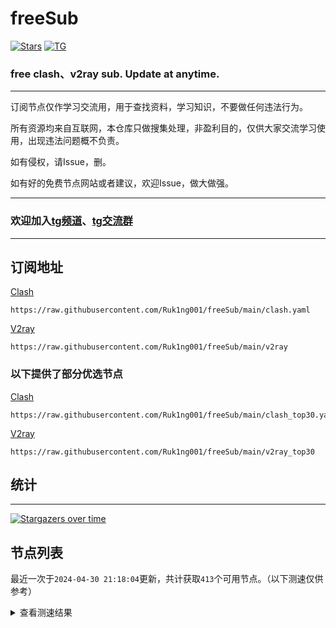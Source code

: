 # freeSub
[![Stars](https://img.shields.io/github/stars/Ruk1ng001/freeSub)](https://github.com/Ruk1ng001/freeSub/stargazers)
[![TG](https://img.shields.io/badge/Telegram-gray?logo=Telegram)](https://t.me/Ruk1ng001)
### free clash、v2ray sub. Update at anytime.

---

订阅节点仅作学习交流用，用于查找资料，学习知识，不要做任何违法行为。

所有资源均来自互联网，本仓库只做搜集处理，非盈利目的，仅供大家交流学习使用，出现违法问题概不负责。

如有侵权，请Issue，删。

如有好的免费节点网站或者建议，欢迎Issue，做大做强。

---

### 欢迎加入[tg频道](https://t.me/Ruk1ng001)、[tg交流群](https://t.me/+-e-b04EE5Cw2NmU1)

---

## 订阅地址
[Clash](https://raw.githubusercontent.com/Ruk1ng001/freeSub/main/clash.yaml)
```
https://raw.githubusercontent.com/Ruk1ng001/freeSub/main/clash.yaml
```
[V2ray](https://raw.githubusercontent.com/Ruk1ng001/freeSub/main/v2ray)
```
https://raw.githubusercontent.com/Ruk1ng001/freeSub/main/v2ray
```
### 以下提供了部分优选节点

[Clash](https://raw.githubusercontent.com/Ruk1ng001/freeSub/main/clash_top30.yaml)
```
https://raw.githubusercontent.com/Ruk1ng001/freeSub/main/clash_top30.yaml
```
[V2ray](https://raw.githubusercontent.com/Ruk1ng001/freeSub/main/v2ray_top30)
```
https://raw.githubusercontent.com/Ruk1ng001/freeSub/main/v2ray_top30
```

## 统计

---

[![Stargazers over time](https://starchart.cc/Ruk1ng001/freeSub.svg)](https://starchart.cc/Ruk1ng001/freeSub)

## 节点列表

最近一次于`2024-04-30 21:18:04`更新，共计获取`413`个可用节点。（以下测速仅供参考）

<details> <summary>查看测速结果</summary>

| 序号 | 节点 | 带宽 | 延迟 |
|:--:|:--:|:--:|:--:|
 | 1 | github.com/Ruk1ng001_24109246 | 1.72MB/s | 426.00ms |
 | 2 | github.com/Ruk1ng001_1327252134 | 1.52MB/s | 474.00ms |
 | 3 | github.com/Ruk1ng001_2125836042 | 1.50MB/s | 496.00ms |
 | 4 | github.com/Ruk1ng001_-703129457 | 1.47MB/s | 495.00ms |
 | 5 | github.com/Ruk1ng001_-2084451967 | 1.46MB/s | 509.00ms |
 | 6 | github.com/Ruk1ng001_341903148 | 1.45MB/s | 520.00ms |
 | 7 | github.com/Ruk1ng001_-1873811878 | 1.39MB/s | 525.00ms |
 | 8 | github.com/Ruk1ng001_-998442850 | 1.37MB/s | 536.00ms |
 | 9 | github.com/Ruk1ng001_-2108125779 | 1.36MB/s | 525.00ms |
 | 10 | github.com/Ruk1ng001_856261957 | 1.34MB/s | 561.00ms |
 | 11 | github.com/Ruk1ng001_812899496 | 1.34MB/s | 580.00ms |
 | 12 | github.com/Ruk1ng001_-1216960561 | 1.33MB/s | 528.00ms |
 | 13 | github.com/Ruk1ng001_626559234 | 1.33MB/s | 542.00ms |
 | 14 | github.com/Ruk1ng001_-1136375366 | 1.33MB/s | 560.00ms |
 | 15 | github.com/Ruk1ng001_-1415195618 | 1.31MB/s | 594.00ms |
 | 16 | github.com/Ruk1ng001_-954555404 | 1.30MB/s | 594.00ms |
 | 17 | github.com/Ruk1ng001_-862492042 | 1.29MB/s | 605.00ms |
 | 18 | github.com/Ruk1ng001_1410094828 | 1.29MB/s | 566.00ms |
 | 19 | github.com/Ruk1ng001_-1832242244 | 1.28MB/s | 585.00ms |
 | 20 | github.com/Ruk1ng001_-318675314 | 1.28MB/s | 602.00ms |
 | 21 | github.com/Ruk1ng001_-72686330 | 1.28MB/s | 543.00ms |
 | 22 | github.com/Ruk1ng001_-1292845614 | 1.26MB/s | 596.00ms |
 | 23 | github.com/Ruk1ng001_1119602192 | 1.26MB/s | 597.00ms |
 | 24 | github.com/Ruk1ng001_-1281754856 | 1.26MB/s | 626.00ms |
 | 25 | github.com/Ruk1ng001_1178116026 | 1.25MB/s | 630.00ms |
 | 26 | github.com/Ruk1ng001_369635224 | 1.25MB/s | 613.00ms |
 | 27 | github.com/Ruk1ng001_-1162869368 | 1.24MB/s | 599.00ms |
 | 28 | github.com/Ruk1ng001_-42671774 | 1.24MB/s | 623.00ms |
 | 29 | github.com/Ruk1ng001_628477826 | 1.23MB/s | 632.00ms |
 | 30 | github.com/Ruk1ng001_1106085003 | 1.23MB/s | 507.00ms |
 | 31 | github.com/Ruk1ng001_260636008 | 1.23MB/s | 594.00ms |
 | 32 | github.com/Ruk1ng001_932951852 | 1.22MB/s | 583.00ms |
 | 33 | github.com/Ruk1ng001_1397248615 | 1.22MB/s | 572.00ms |
 | 34 | github.com/Ruk1ng001_1108135474 | 1.21MB/s | 621.00ms |
 | 35 | github.com/Ruk1ng001_-1309194857 | 1.20MB/s | 551.00ms |
 | 36 | github.com/Ruk1ng001_1046395865 | 1.20MB/s | 627.00ms |
 | 37 | github.com/Ruk1ng001_-128805538 | 1.19MB/s | 608.00ms |
 | 38 | github.com/Ruk1ng001_924727498 | 1.17MB/s | 667.00ms |
 | 39 | github.com/Ruk1ng001_-2116803801 | 1.14MB/s | 622.00ms |
 | 40 | github.com/Ruk1ng001_275396915 | 1.13MB/s | 573.00ms |
 | 41 | github.com/Ruk1ng001_-755456810 | 1.11MB/s | 651.00ms |
 | 42 | github.com/Ruk1ng001_1821805418 | 1.10MB/s | 651.00ms |
 | 43 | github.com/Ruk1ng001_-137273088 | 1.09MB/s | 730.00ms |
 | 44 | github.com/Ruk1ng001_1047516500 | 1.09MB/s | 688.00ms |
 | 45 | github.com/Ruk1ng001_-1966908762 | 1.07MB/s | 689.00ms |
 | 46 | github.com/Ruk1ng001_1473183310 | 1.05MB/s | 626.00ms |
 | 47 | github.com/Ruk1ng001_107634401 | 1.05MB/s | 747.00ms |
 | 48 | github.com/Ruk1ng001_1048613264 | 1.04MB/s | 794.00ms |
 | 49 | github.com/Ruk1ng001_-917367126 | 1.04MB/s | 716.00ms |
 | 50 | github.com/Ruk1ng001_-452107186 | 1.02MB/s | 738.00ms |
 | 51 | github.com/Ruk1ng001_-944008454 | 1.01MB/s | 715.00ms |
 | 52 | github.com/Ruk1ng001_1633485633 | 1017.63KB/s | 761.00ms |
 | 53 | github.com/Ruk1ng001_1182001113 | 1013.39KB/s | 759.00ms |
 | 54 | github.com/Ruk1ng001_-613298081 | 1003.79KB/s | 529.00ms |
 | 55 | github.com/Ruk1ng001_-2066355545 | 1000.01KB/s | 684.00ms |
 | 56 | github.com/Ruk1ng001_-1709929798 | 998.40KB/s | 753.00ms |
 | 57 | github.com/Ruk1ng001_1381088289 | 997.05KB/s | 663.00ms |
 | 58 | github.com/Ruk1ng001_-194427570 | 993.97KB/s | 699.00ms |
 | 59 | github.com/Ruk1ng001_1065130515 | 987.61KB/s | 584.00ms |
 | 60 | github.com/Ruk1ng001_1072752017 | 978.95KB/s | 833.00ms |
 | 61 | github.com/Ruk1ng001_-1947699096 | 974.30KB/s | 855.00ms |
 | 62 | github.com/Ruk1ng001_735593585 | 969.90KB/s | 580.00ms |
 | 63 | github.com/Ruk1ng001_109084235 | 964.01KB/s | 833.00ms |
 | 64 | github.com/Ruk1ng001_2069996449 | 956.13KB/s | 626.00ms |
 | 65 | github.com/Ruk1ng001_874009511 | 952.12KB/s | 722.00ms |
 | 66 | github.com/Ruk1ng001_-1392060987 | 938.63KB/s | 852.00ms |
 | 67 | github.com/Ruk1ng001_-651072117 | 936.95KB/s | 719.00ms |
 | 68 | github.com/Ruk1ng001_630106339 | 934.79KB/s | 684.00ms |
 | 69 | github.com/Ruk1ng001_-824913966 | 929.12KB/s | 633.00ms |
 | 70 | github.com/Ruk1ng001_1377696017 | 924.21KB/s | 634.00ms |
 | 71 | github.com/Ruk1ng001_-546305627 | 922.92KB/s | 772.00ms |
 | 72 | github.com/Ruk1ng001_-1578979858 | 907.09KB/s | 925.00ms |
 | 73 | github.com/Ruk1ng001_-434239638 | 885.34KB/s | 766.00ms |
 | 74 | github.com/Ruk1ng001_683389852 | 877.85KB/s | 832.00ms |
 | 75 | github.com/Ruk1ng001_-707110634 | 872.72KB/s | 749.00ms |
 | 76 | github.com/Ruk1ng001_-1057205559 | 865.37KB/s | 964.00ms |
 | 77 | github.com/Ruk1ng001_-471467992 | 865.26KB/s | 874.00ms |
 | 78 | github.com/Ruk1ng001_1641710100 | 864.53KB/s | 616.00ms |
 | 79 | github.com/Ruk1ng001_-1888079927 | 862.22KB/s | 918.00ms |
 | 80 | github.com/Ruk1ng001_-2107116103 | 848.10KB/s | 636.00ms |
 | 81 | github.com/Ruk1ng001_-993462027 | 846.05KB/s | 862.00ms |
 | 82 | github.com/Ruk1ng001_-1772344400 | 842.41KB/s | 756.00ms |
 | 83 | github.com/Ruk1ng001_1158521075 | 833.57KB/s | 792.00ms |
 | 84 | github.com/Ruk1ng001_-467817234 | 830.19KB/s | 685.00ms |
 | 85 | github.com/Ruk1ng001_-677114025 | 815.21KB/s | 809.00ms |
 | 86 | github.com/Ruk1ng001_282434535 | 813.70KB/s | 1036.00ms |
 | 87 | github.com/Ruk1ng001_308458359 | 809.04KB/s | 577.00ms |
 | 88 | github.com/Ruk1ng001_-2124455810 | 808.49KB/s | 1045.00ms |
 | 89 | github.com/Ruk1ng001_404390140 | 808.23KB/s | 1038.00ms |
 | 90 | github.com/Ruk1ng001_1935335904 | 775.38KB/s | 638.00ms |
 | 91 | github.com/Ruk1ng001_-501089308 | 770.49KB/s | 725.00ms |
 | 92 | github.com/Ruk1ng001_816734664 | 770.05KB/s | 839.00ms |
 | 93 | github.com/Ruk1ng001_-302877697 | 768.76KB/s | 859.00ms |
 | 94 | github.com/Ruk1ng001_1021448339 | 764.36KB/s | 711.00ms |
 | 95 | github.com/Ruk1ng001_-788294961 | 752.44KB/s | 811.00ms |
 | 96 | github.com/Ruk1ng001_3663690 | 748.14KB/s | 974.00ms |
 | 97 | github.com/Ruk1ng001_-1010468961 | 746.51KB/s | 937.00ms |
 | 98 | github.com/Ruk1ng001_-1851879389 | 741.57KB/s | 578.00ms |
 | 99 | github.com/Ruk1ng001_-733404278 | 740.02KB/s | 903.00ms |
 | 100 | github.com/Ruk1ng001_102376345 | 735.17KB/s | 848.00ms |
 | 101 | github.com/Ruk1ng001_-2051051548 | 730.92KB/s | 1117.00ms |
 | 102 | github.com/Ruk1ng001_-1783935249 | 728.21KB/s | 719.00ms |
 | 103 | github.com/Ruk1ng001_-2084349984 | 726.19KB/s | 947.00ms |
 | 104 | github.com/Ruk1ng001_-677707637 | 723.52KB/s | 1041.00ms |
 | 105 | github.com/Ruk1ng001_1610242115 | 717.96KB/s | 949.00ms |
 | 106 | github.com/Ruk1ng001_-1001960495 | 709.32KB/s | 945.00ms |
 | 107 | github.com/Ruk1ng001_782415132 | 707.38KB/s | 632.00ms |
 | 108 | github.com/Ruk1ng001_71355846 | 694.79KB/s | 842.00ms |
 | 109 | github.com/Ruk1ng001_-148144029 | 693.12KB/s | 910.00ms |
 | 110 | github.com/Ruk1ng001_1725572191 | 692.86KB/s | 875.00ms |
 | 111 | github.com/Ruk1ng001_1166538568 | 679.29KB/s | 650.00ms |
 | 112 | github.com/Ruk1ng001_-1538467537 | 671.06KB/s | 931.00ms |
 | 113 | github.com/Ruk1ng001_-1825452745 | 662.61KB/s | 1016.00ms |
 | 114 | github.com/Ruk1ng001_289579426 | 646.69KB/s | 968.00ms |
 | 115 | github.com/Ruk1ng001_612511943 | 646.52KB/s | 967.00ms |
 | 116 | github.com/Ruk1ng001_1873065843 | 639.26KB/s | 984.00ms |
 | 117 | github.com/Ruk1ng001_1129676897 | 639.05KB/s | 1074.00ms |
 | 118 | github.com/Ruk1ng001_-457502287 | 636.33KB/s | 915.00ms |
 | 119 | github.com/Ruk1ng001_-360716951 | 636.02KB/s | 940.00ms |
 | 120 | github.com/Ruk1ng001_459805784 | 631.95KB/s | 1010.00ms |
 | 121 | github.com/Ruk1ng001_-1756876630 | 631.30KB/s | 777.00ms |
 | 122 | github.com/Ruk1ng001_-824221521 | 627.79KB/s | 987.00ms |
 | 123 | github.com/Ruk1ng001_805609904 | 626.44KB/s | 1075.00ms |
 | 124 | github.com/Ruk1ng001_-77459827 | 625.77KB/s | 721.00ms |
 | 125 | github.com/Ruk1ng001_787301441 | 612.93KB/s | 656.00ms |
 | 126 | github.com/Ruk1ng001_931042716 | 605.44KB/s | 1108.00ms |
 | 127 | github.com/Ruk1ng001_-751238893 | 588.98KB/s | 758.00ms |
 | 128 | github.com/Ruk1ng001_-1608421029 | 584.61KB/s | 1222.00ms |
 | 129 | github.com/Ruk1ng001_-1559858764 | 582.24KB/s | 849.00ms |
 | 130 | github.com/Ruk1ng001_24972260 | 580.97KB/s | 1026.00ms |
 | 131 | github.com/Ruk1ng001_518253099 | 570.59KB/s | 1148.00ms |
 | 132 | github.com/Ruk1ng001_716287322 | 569.86KB/s | 1122.00ms |
 | 133 | github.com/Ruk1ng001_542640524 | 569.65KB/s | 938.00ms |
 | 134 | github.com/Ruk1ng001_306624579 | 562.19KB/s | 1181.00ms |
 | 135 | github.com/Ruk1ng001_-1723308235 | 557.48KB/s | 1220.00ms |
 | 136 | github.com/Ruk1ng001_1874352094 | 547.27KB/s | 961.00ms |
 | 137 | github.com/Ruk1ng001_1005479842 | 545.31KB/s | 1046.00ms |
 | 138 | github.com/Ruk1ng001_-1535153810 | 545.02KB/s | 1204.00ms |
 | 139 | github.com/Ruk1ng001_549349443 | 537.66KB/s | 1176.00ms |
 | 140 | github.com/Ruk1ng001_1964372552 | 536.91KB/s | 1065.00ms |
 | 141 | github.com/Ruk1ng001_1713271696 | 535.11KB/s | 1013.00ms |
 | 142 | github.com/Ruk1ng001_37016228 | 533.46KB/s | 959.00ms |
 | 143 | github.com/Ruk1ng001_-1088884149 | 528.39KB/s | 1107.00ms |
 | 144 | github.com/Ruk1ng001_986862858 | 526.73KB/s | 403.00ms |
 | 145 | github.com/Ruk1ng001_336141647 | 522.53KB/s | 1096.00ms |
 | 146 | github.com/Ruk1ng001_-42002960 | 519.13KB/s | 962.00ms |
 | 147 | github.com/Ruk1ng001_342733846 | 516.49KB/s | 1322.00ms |
 | 148 | github.com/Ruk1ng001_953695429 | 513.04KB/s | 1297.00ms |
 | 149 | github.com/Ruk1ng001_-1900273635 | 512.27KB/s | 1081.00ms |
 | 150 | github.com/Ruk1ng001_-49917432 | 509.24KB/s | 1007.00ms |
 | 151 | github.com/Ruk1ng001_409156250 | 506.26KB/s | 1241.00ms |
 | 152 | github.com/Ruk1ng001_-1570790881 | 505.86KB/s | 1075.00ms |
 | 153 | github.com/Ruk1ng001_-1673222538 | 505.08KB/s | 1185.00ms |
 | 154 | github.com/Ruk1ng001_1022491906 | 499.84KB/s | 1120.00ms |
 | 155 | github.com/Ruk1ng001_2054894954 | 498.50KB/s | 1608.00ms |
 | 156 | github.com/Ruk1ng001_1547761059 | 485.82KB/s | 998.00ms |
 | 157 | github.com/Ruk1ng001_2136017145 | 482.27KB/s | 1211.00ms |
 | 158 | github.com/Ruk1ng001_-2100351759 | 475.47KB/s | 1610.00ms |
 | 159 | github.com/Ruk1ng001_-1405720368 | 471.10KB/s | 1610.00ms |
 | 160 | github.com/Ruk1ng001_-1986465562 | 462.82KB/s | 1679.00ms |
 | 161 | github.com/Ruk1ng001_724912273 | 460.72KB/s | 1094.00ms |
 | 162 | github.com/Ruk1ng001_1435278059 | 458.44KB/s | 955.00ms |
 | 163 | github.com/Ruk1ng001_2117179877 | 447.48KB/s | 1174.00ms |
 | 164 | github.com/Ruk1ng001_-132219413 | 446.85KB/s | 1251.00ms |
 | 165 | github.com/Ruk1ng001_1472351678 | 445.58KB/s | 1656.00ms |
 | 166 | github.com/Ruk1ng001_459534470 | 441.92KB/s | 1655.00ms |
 | 167 | github.com/Ruk1ng001_1554622514 | 440.97KB/s | 920.00ms |
 | 168 | github.com/Ruk1ng001_1269004370 | 440.35KB/s | 1349.00ms |
 | 169 | github.com/Ruk1ng001_-1022986302 | 439.09KB/s | 972.00ms |
 | 170 | github.com/Ruk1ng001_570977257 | 432.70KB/s | 1505.00ms |
 | 171 | github.com/Ruk1ng001_1743485320 | 431.22KB/s | 885.00ms |
 | 172 | github.com/Ruk1ng001_-249614428 | 429.54KB/s | 685.00ms |
 | 173 | github.com/Ruk1ng001_-379599303 | 428.90KB/s | 1338.00ms |
 | 174 | github.com/Ruk1ng001_1708283347 | 427.97KB/s | 1363.00ms |
 | 175 | github.com/Ruk1ng001_-866809173 | 419.45KB/s | 1426.00ms |
 | 176 | github.com/Ruk1ng001_-1211456423 | 415.95KB/s | 1203.00ms |
 | 177 | github.com/Ruk1ng001_-712926098 | 415.87KB/s | 1319.00ms |
 | 178 | github.com/Ruk1ng001_945539509 | 410.88KB/s | 1219.00ms |
 | 179 | github.com/Ruk1ng001_34491053 | 406.07KB/s | 815.00ms |
 | 180 | github.com/Ruk1ng001_1034331182 | 401.46KB/s | 1595.00ms |
 | 181 | github.com/Ruk1ng001_1854877674 | 391.91KB/s | 1700.00ms |
 | 182 | github.com/Ruk1ng001_65980438 | 390.90KB/s | 1536.00ms |
 | 183 | github.com/Ruk1ng001_-523261512 | 390.33KB/s | 755.00ms |
 | 184 | github.com/Ruk1ng001_1108544810 | 387.46KB/s | 815.00ms |
 | 185 | github.com/Ruk1ng001_2013146544 | 384.28KB/s | 828.00ms |
 | 186 | github.com/Ruk1ng001_-468151809 | 384.07KB/s | 1517.00ms |
 | 187 | github.com/Ruk1ng001_1308849649 | 379.52KB/s | 461.00ms |
 | 188 | github.com/Ruk1ng001_-159133177 | 373.63KB/s | 1988.00ms |
 | 189 | github.com/Ruk1ng001_-2041934861 | 372.33KB/s | 1161.00ms |
 | 190 | github.com/Ruk1ng001_1419532988 | 369.01KB/s | 1475.00ms |
 | 191 | github.com/Ruk1ng001_796916901 | 368.92KB/s | 840.00ms |
 | 192 | github.com/Ruk1ng001_-110332480 | 366.95KB/s | 1575.00ms |
 | 193 | github.com/Ruk1ng001_-543396467 | 366.48KB/s | 1252.00ms |
 | 194 | github.com/Ruk1ng001_15902243 | 359.91KB/s | 1942.00ms |
 | 195 | github.com/Ruk1ng001_1061763051 | 354.75KB/s | 1166.00ms |
 | 196 | github.com/Ruk1ng001_769386145 | 354.67KB/s | 781.00ms |
 | 197 | github.com/Ruk1ng001_125156137 | 350.83KB/s | 944.00ms |
 | 198 | github.com/Ruk1ng001_-1924742538 | 347.69KB/s | 1320.00ms |
 | 199 | github.com/Ruk1ng001_-1291476130 | 343.63KB/s | 1379.00ms |
 | 200 | github.com/Ruk1ng001_-902241499 | 342.70KB/s | 2712.00ms |
 | 201 | github.com/Ruk1ng001_-2118448033 | 340.24KB/s | 1258.00ms |
 | 202 | github.com/Ruk1ng001_1105575492 | 339.74KB/s | 273.00ms |
 | 203 | github.com/Ruk1ng001_1424419789 | 339.26KB/s | 1374.00ms |
 | 204 | github.com/Ruk1ng001_278173029 | 336.85KB/s | 1395.00ms |
 | 205 | github.com/Ruk1ng001_-358444997 | 336.05KB/s | 1377.00ms |
 | 206 | github.com/Ruk1ng001_1026012457 | 333.31KB/s | 1561.00ms |
 | 207 | github.com/Ruk1ng001_-1874906732 | 332.92KB/s | 1938.00ms |
 | 208 | github.com/Ruk1ng001_-404299681 | 332.83KB/s | 866.00ms |
 | 209 | github.com/Ruk1ng001_-1726100600 | 332.47KB/s | 1743.00ms |
 | 210 | github.com/Ruk1ng001_636687194 | 332.23KB/s | 1776.00ms |
 | 211 | github.com/Ruk1ng001_1275200927 | 332.16KB/s | 2174.00ms |
 | 212 | github.com/Ruk1ng001_1864778339 | 332.12KB/s | 1769.00ms |
 | 213 | github.com/Ruk1ng001_-1029738117 | 328.92KB/s | 1331.00ms |
 | 214 | github.com/Ruk1ng001_-1272088934 | 327.36KB/s | 1531.00ms |
 | 215 | github.com/Ruk1ng001_202667941 | 327.30KB/s | 857.00ms |
 | 216 | github.com/Ruk1ng001_-487255443 | 327.05KB/s | 1385.00ms |
 | 217 | github.com/Ruk1ng001_-531640239 | 326.15KB/s | 765.00ms |
 | 218 | github.com/Ruk1ng001_867004518 | 325.63KB/s | 1358.00ms |
 | 219 | github.com/Ruk1ng001_-590531789 | 316.07KB/s | 1454.00ms |
 | 220 | github.com/Ruk1ng001_1832424006 | 313.05KB/s | 1409.00ms |
 | 221 | github.com/Ruk1ng001_1963835180 | 312.68KB/s | 854.00ms |
 | 222 | github.com/Ruk1ng001_678742187 | 312.36KB/s | 1427.00ms |
 | 223 | github.com/Ruk1ng001_1019437551 | 311.78KB/s | 1806.00ms |
 | 224 | github.com/Ruk1ng001_-1887590747 | 309.98KB/s | 1396.00ms |
 | 225 | github.com/Ruk1ng001_-102191318 | 309.68KB/s | 1865.00ms |
 | 226 | github.com/Ruk1ng001_-1133540955 | 308.79KB/s | 1945.00ms |
 | 227 | github.com/Ruk1ng001_-1011470437 | 308.67KB/s | 1576.00ms |
 | 228 | github.com/Ruk1ng001_-1888583703 | 307.20KB/s | 888.00ms |
 | 229 | github.com/Ruk1ng001_1656816604 | 306.71KB/s | 1522.00ms |
 | 230 | github.com/Ruk1ng001_1388105328 | 305.68KB/s | 1549.00ms |
 | 231 | github.com/Ruk1ng001_1674449148 | 304.24KB/s | 1429.00ms |
 | 232 | github.com/Ruk1ng001_395831772 | 303.79KB/s | 1134.00ms |
 | 233 | github.com/Ruk1ng001_-1809809986 | 303.09KB/s | 1058.00ms |
 | 234 | github.com/Ruk1ng001_1888732931 | 301.25KB/s | 1003.00ms |
 | 235 | github.com/Ruk1ng001_-1071777199 | 300.31KB/s | 1074.00ms |
 | 236 | github.com/Ruk1ng001_856347142 | 300.06KB/s | 1604.00ms |
 | 237 | github.com/Ruk1ng001_-1676334738 | 298.46KB/s | 650.00ms |
 | 238 | github.com/Ruk1ng001_-1925795376 | 298.22KB/s | 785.00ms |
 | 239 | github.com/Ruk1ng001_1265275815 | 297.76KB/s | 2126.00ms |
 | 240 | github.com/Ruk1ng001_116797288 | 297.59KB/s | 628.00ms |
 | 241 | github.com/Ruk1ng001_623814295 | 297.52KB/s | 1165.00ms |
 | 242 | github.com/Ruk1ng001_-744266098 | 297.40KB/s | 595.00ms |
 | 243 | github.com/Ruk1ng001_-553933340 | 295.45KB/s | 1493.00ms |
 | 244 | github.com/Ruk1ng001_-1024897325 | 295.37KB/s | 1533.00ms |
 | 245 | github.com/Ruk1ng001_-567240282 | 293.97KB/s | 1000.00ms |
 | 246 | github.com/Ruk1ng001_-1601915654 | 292.45KB/s | 1225.00ms |
 | 247 | github.com/Ruk1ng001_-618823350 | 289.56KB/s | 1426.00ms |
 | 248 | github.com/Ruk1ng001_1453958981 | 287.26KB/s | 1019.00ms |
 | 249 | github.com/Ruk1ng001_1732866258 | 285.16KB/s | 1851.00ms |
 | 250 | github.com/Ruk1ng001_-1766317181 | 282.02KB/s | 1803.00ms |
 | 251 | github.com/Ruk1ng001_1734840782 | 280.77KB/s | 1664.00ms |
 | 252 | github.com/Ruk1ng001_290234292 | 280.54KB/s | 1499.00ms |
 | 253 | github.com/Ruk1ng001_375829318 | 278.09KB/s | 1730.00ms |
 | 254 | github.com/Ruk1ng001_-1884141310 | 278.06KB/s | 1679.00ms |
 | 255 | github.com/Ruk1ng001_571517592 | 276.08KB/s | 1799.00ms |
 | 256 | github.com/Ruk1ng001_100610302 | 274.39KB/s | 1603.00ms |
 | 257 | github.com/Ruk1ng001_1121139230 | 273.76KB/s | 2078.00ms |
 | 258 | github.com/Ruk1ng001_1519628507 | 272.34KB/s | 1790.00ms |
 | 259 | github.com/Ruk1ng001_-2057691457 | 271.69KB/s | 2224.00ms |
 | 260 | github.com/Ruk1ng001_41075349 | 270.59KB/s | 1648.00ms |
 | 261 | github.com/Ruk1ng001_1964030541 | 269.39KB/s | 2021.00ms |
 | 262 | github.com/Ruk1ng001_-1135230246 | 269.34KB/s | 783.00ms |
 | 263 | github.com/Ruk1ng001_-978836350 | 267.68KB/s | 1387.00ms |
 | 264 | github.com/Ruk1ng001_-1644664169 | 266.79KB/s | 1461.00ms |
 | 265 | github.com/Ruk1ng001_357524401 | 266.57KB/s | 1250.00ms |
 | 266 | github.com/Ruk1ng001_-416432022 | 266.19KB/s | 2042.00ms |
 | 267 | github.com/Ruk1ng001_-82696296 | 265.50KB/s | 1388.00ms |
 | 268 | github.com/Ruk1ng001_21418239 | 265.32KB/s | 1157.00ms |
 | 269 | github.com/Ruk1ng001_-1886715007 | 263.58KB/s | 2013.00ms |
 | 270 | github.com/Ruk1ng001_-882163439 | 263.44KB/s | 544.00ms |
 | 271 | github.com/Ruk1ng001_-319936544 | 261.34KB/s | 1573.00ms |
 | 272 | github.com/Ruk1ng001_1631711533 | 260.46KB/s | 1721.00ms |
 | 273 | github.com/Ruk1ng001_2117687329 | 260.38KB/s | 1801.00ms |
 | 274 | github.com/Ruk1ng001_-720280661 | 259.86KB/s | 1377.00ms |
 | 275 | github.com/Ruk1ng001_-1877140180 | 259.61KB/s | 794.00ms |
 | 276 | github.com/Ruk1ng001_-1791746231 | 255.88KB/s | 869.00ms |
 | 277 | github.com/Ruk1ng001_-186611488 | 255.75KB/s | 1074.00ms |
 | 278 | github.com/Ruk1ng001_99717500 | 255.65KB/s | 1046.00ms |
 | 279 | github.com/Ruk1ng001_1788757087 | 255.65KB/s | 528.00ms |
 | 280 | github.com/Ruk1ng001_1259146146 | 255.63KB/s | 504.00ms |
 | 281 | github.com/Ruk1ng001_-87674685 | 255.62KB/s | 931.00ms |
 | 282 | github.com/Ruk1ng001_-730927187 | 255.50KB/s | 561.00ms |
 | 283 | github.com/Ruk1ng001_156670347 | 255.49KB/s | 802.00ms |
 | 284 | github.com/Ruk1ng001_-483499846 | 254.90KB/s | 793.00ms |
 | 285 | github.com/Ruk1ng001_522134448 | 254.50KB/s | 481.00ms |
 | 286 | github.com/Ruk1ng001_-1301109135 | 253.80KB/s | 2302.00ms |
 | 287 | github.com/Ruk1ng001_1591658842 | 252.47KB/s | 177.00ms |
 | 288 | github.com/Ruk1ng001_1384167582 | 252.45KB/s | 1373.00ms |
 | 289 | github.com/Ruk1ng001_2058077940 | 250.99KB/s | 822.00ms |
 | 290 | github.com/Ruk1ng001_-1959873306 | 250.78KB/s | 1380.00ms |
 | 291 | github.com/Ruk1ng001_-1608408967 | 249.79KB/s | 1313.00ms |
 | 292 | github.com/Ruk1ng001_-1261647008 | 247.37KB/s | 1639.00ms |
 | 293 | github.com/Ruk1ng001_2096896623 | 244.58KB/s | 1125.00ms |
 | 294 | github.com/Ruk1ng001_-1051191986 | 241.83KB/s | 1740.00ms |
 | 295 | github.com/Ruk1ng001_-2125238024 | 241.40KB/s | 1254.00ms |
 | 296 | github.com/Ruk1ng001_-512492962 | 231.61KB/s | 1518.00ms |
 | 297 | github.com/Ruk1ng001_-1480535758 | 230.67KB/s | 1269.00ms |
 | 298 | github.com/Ruk1ng001_-899982482 | 230.42KB/s | 1132.00ms |
 | 299 | github.com/Ruk1ng001_-299634906 | 229.11KB/s | 2280.00ms |
 | 300 | github.com/Ruk1ng001_729393078 | 227.46KB/s | 2450.00ms |
 | 301 | github.com/Ruk1ng001_-831811824 | 227.30KB/s | 1131.00ms |
 | 302 | github.com/Ruk1ng001_-1443719511 | 227.30KB/s | 1243.00ms |
 | 303 | github.com/Ruk1ng001_-1558297503 | 226.76KB/s | 1574.00ms |
 | 304 | github.com/Ruk1ng001_703600976 | 224.14KB/s | 1316.00ms |
 | 305 | github.com/Ruk1ng001_-1910747209 | 221.48KB/s | 1191.00ms |
 | 306 | github.com/Ruk1ng001_-1457977974 | 217.25KB/s | 1028.00ms |
 | 307 | github.com/Ruk1ng001_-1435044134 | 216.51KB/s | 698.00ms |
 | 308 | github.com/Ruk1ng001_1983535198 | 213.20KB/s | 2148.00ms |
 | 309 | github.com/Ruk1ng001_-1100658875 | 212.94KB/s | 652.00ms |
 | 310 | github.com/Ruk1ng001_793573434 | 212.81KB/s | 663.00ms |
 | 311 | github.com/Ruk1ng001_2047944952 | 212.64KB/s | 383.00ms |
 | 312 | github.com/Ruk1ng001_-1265510744 | 212.64KB/s | 354.00ms |
 | 313 | github.com/Ruk1ng001_-572057280 | 212.52KB/s | 392.00ms |
 | 314 | github.com/Ruk1ng001_-2004989167 | 212.51KB/s | 887.00ms |
 | 315 | github.com/Ruk1ng001_913949734 | 212.38KB/s | 975.00ms |
 | 316 | github.com/Ruk1ng001_1407236983 | 208.57KB/s | 1645.00ms |
 | 317 | github.com/Ruk1ng001_-450033463 | 207.88KB/s | 1228.00ms |
 | 318 | github.com/Ruk1ng001_108650940 | 206.03KB/s | 2046.00ms |
 | 319 | github.com/Ruk1ng001_-1033373014 | 205.14KB/s | 1428.00ms |
 | 320 | github.com/Ruk1ng001_-383658975 | 203.44KB/s | 1397.00ms |
 | 321 | github.com/Ruk1ng001_-953610471 | 202.70KB/s | 1595.00ms |
 | 322 | github.com/Ruk1ng001_-1039305949 | 202.08KB/s | 1485.00ms |
 | 323 | github.com/Ruk1ng001_1207854352 | 200.83KB/s | 1497.00ms |
 | 324 | github.com/Ruk1ng001_1060662992 | 198.95KB/s | 1188.00ms |
 | 325 | github.com/Ruk1ng001_229826594 | 197.83KB/s | 1172.00ms |
 | 326 | github.com/Ruk1ng001_-2038148295 | 197.25KB/s | 1192.00ms |
 | 327 | github.com/Ruk1ng001_-671587971 | 196.78KB/s | 2184.00ms |
 | 328 | github.com/Ruk1ng001_-2142797815 | 194.66KB/s | 1301.00ms |
 | 329 | github.com/Ruk1ng001_279113849 | 194.49KB/s | 1544.00ms |
 | 330 | github.com/Ruk1ng001_691883378 | 194.28KB/s | 1179.00ms |
 | 331 | github.com/Ruk1ng001_1177855480 | 191.20KB/s | 1280.00ms |
 | 332 | github.com/Ruk1ng001_524000952 | 184.36KB/s | 1382.00ms |
 | 333 | github.com/Ruk1ng001_-1992285691 | 182.98KB/s | 1504.00ms |
 | 334 | github.com/Ruk1ng001_511116049 | 181.09KB/s | 1329.00ms |
 | 335 | github.com/Ruk1ng001_832263432 | 175.61KB/s | 1669.00ms |
 | 336 | github.com/Ruk1ng001_1336643521 | 174.43KB/s | 1782.00ms |
 | 337 | github.com/Ruk1ng001_320299374 | 170.46KB/s | 581.00ms |
 | 338 | github.com/Ruk1ng001_419358087 | 170.45KB/s | 509.00ms |
 | 339 | github.com/Ruk1ng001_1197389109 | 170.36KB/s | 644.00ms |
 | 340 | github.com/Ruk1ng001_-902940080 | 169.95KB/s | 594.00ms |
 | 341 | github.com/Ruk1ng001_-1386818971 | 169.82KB/s | 1324.00ms |
 | 342 | github.com/Ruk1ng001_1303578646 | 168.39KB/s | 1083.00ms |
 | 343 | github.com/Ruk1ng001_-1932944958 | 166.27KB/s | 278.00ms |
 | 344 | github.com/Ruk1ng001_-576641600 | 160.78KB/s | 1583.00ms |
 | 345 | github.com/Ruk1ng001_-68035925 | 160.55KB/s | 777.00ms |
 | 346 | github.com/Ruk1ng001_-526632146 | 158.71KB/s | 1098.00ms |
 | 347 | github.com/Ruk1ng001_1344038030 | 152.55KB/s | 1787.00ms |
 | 348 | github.com/Ruk1ng001_-2017580685 | 151.53KB/s | 1288.00ms |
 | 349 | github.com/Ruk1ng001_2079142366 | 149.48KB/s | 918.00ms |
 | 350 | github.com/Ruk1ng001_1469895651 | 149.33KB/s | 1531.00ms |
 | 351 | github.com/Ruk1ng001_-1455602205 | 146.98KB/s | 1498.00ms |
 | 352 | github.com/Ruk1ng001_-1531809273 | 143.58KB/s | 1636.00ms |
 | 353 | github.com/Ruk1ng001_-255175220 | 142.12KB/s | 1146.00ms |
 | 354 | github.com/Ruk1ng001_-597429578 | 140.57KB/s | 1344.00ms |
 | 355 | github.com/Ruk1ng001_1716491296 | 140.22KB/s | 1128.00ms |
 | 356 | github.com/Ruk1ng001_1839802396 | 139.43KB/s | 817.00ms |
 | 357 | github.com/Ruk1ng001_1222340813 | 138.97KB/s | 973.00ms |
 | 358 | github.com/Ruk1ng001_1755251602 | 138.02KB/s | 1282.00ms |
 | 359 | github.com/Ruk1ng001_-1154332343 | 136.25KB/s | 686.00ms |
 | 360 | github.com/Ruk1ng001_63860253 | 135.80KB/s | 99.00ms |
 | 361 | github.com/Ruk1ng001_-1681040260 | 135.33KB/s | 99.00ms |
 | 362 | github.com/Ruk1ng001_194184434 | 134.19KB/s | 1349.00ms |
 | 363 | github.com/Ruk1ng001_128282369 | 132.87KB/s | 839.00ms |
 | 364 | github.com/Ruk1ng001_-909204716 | 132.33KB/s | 2031.00ms |
 | 365 | github.com/Ruk1ng001_1855943804 | 131.84KB/s | 1235.00ms |
 | 366 | github.com/Ruk1ng001_1649903245 | 129.19KB/s | 1311.00ms |
 | 367 | github.com/Ruk1ng001_1982751853 | 127.56KB/s | 438.00ms |
 | 368 | github.com/Ruk1ng001_1481139042 | 127.23KB/s | 331.00ms |
 | 369 | github.com/Ruk1ng001_-1331837002 | 124.29KB/s | 2275.00ms |
 | 370 | github.com/Ruk1ng001_1886975613 | 121.91KB/s | 474.00ms |
 | 371 | github.com/Ruk1ng001_953686154 | 121.67KB/s | 805.00ms |
 | 372 | github.com/Ruk1ng001_-1361779756 | 119.41KB/s | 1885.00ms |
 | 373 | github.com/Ruk1ng001_354486191 | 119.20KB/s | 111.00ms |
 | 374 | github.com/Ruk1ng001_1278859682 | 116.95KB/s | 1004.00ms |
 | 375 | github.com/Ruk1ng001_2121237236 | 116.52KB/s | 1939.00ms |
 | 376 | github.com/Ruk1ng001_-1354237521 | 109.39KB/s | 1337.00ms |
 | 377 | github.com/Ruk1ng001_2071703730 | 107.89KB/s | 842.00ms |
 | 378 | github.com/Ruk1ng001_2070789860 | 104.19KB/s | 1088.00ms |
 | 379 | github.com/Ruk1ng001_1538035600 | 100.43KB/s | 1822.00ms |
 | 380 | github.com/Ruk1ng001_-1154988164 | 100.30KB/s | 654.00ms |
 | 381 | github.com/Ruk1ng001_1261727584 | 98.27KB/s | 1648.00ms |
 | 382 | github.com/Ruk1ng001_-694160716 | 97.72KB/s | 878.00ms |
 | 383 | github.com/Ruk1ng001_-686720916 | 97.02KB/s | 949.00ms |
 | 384 | github.com/Ruk1ng001_777700868 | 96.20KB/s | 817.00ms |
 | 385 | github.com/Ruk1ng001_691210972 | 95.15KB/s | 1523.00ms |
 | 386 | github.com/Ruk1ng001_-1746372903 | 95.10KB/s | 992.00ms |
 | 387 | github.com/Ruk1ng001_2029743534 | 95.08KB/s | 1327.00ms |
 | 388 | github.com/Ruk1ng001_874785169 | 92.39KB/s | 1439.00ms |
 | 389 | github.com/Ruk1ng001_-68404715 | 91.24KB/s | 1028.00ms |
 | 390 | github.com/Ruk1ng001_508957716 | 90.88KB/s | 1677.00ms |
 | 391 | github.com/Ruk1ng001_-1683794061 | 88.71KB/s | 707.00ms |
 | 392 | github.com/Ruk1ng001_775476669 | 86.69KB/s | 1832.00ms |
 | 393 | github.com/Ruk1ng001_862005167 | 86.57KB/s | 1664.00ms |
 | 394 | github.com/Ruk1ng001_-916078386 | 85.31KB/s | 233.00ms |
 | 395 | github.com/Ruk1ng001_514394592 | 83.37KB/s | 1872.00ms |
 | 396 | github.com/Ruk1ng001_138898346 | 79.02KB/s | 1023.00ms |
 | 397 | github.com/Ruk1ng001_1583036452 | 78.17KB/s | 1348.00ms |
 | 398 | github.com/Ruk1ng001_-1282756174 | 72.18KB/s | 1417.00ms |
 | 399 | github.com/Ruk1ng001_447936041 | 69.67KB/s | 1166.00ms |
 | 400 | github.com/Ruk1ng001_-1306179362 | 67.51KB/s | 893.00ms |
 | 401 | github.com/Ruk1ng001_-1093422999 | 67.32KB/s | 1225.00ms |
 | 402 | github.com/Ruk1ng001_631225714 | 64.50KB/s | 1485.00ms |
 | 403 | github.com/Ruk1ng001_-1025241223 | 64.20KB/s | 1924.00ms |
 | 404 | github.com/Ruk1ng001_-1791477413 | 63.92KB/s | 2283.00ms |
 | 405 | github.com/Ruk1ng001_1630644596 | 62.46KB/s | 1192.00ms |
 | 406 | github.com/Ruk1ng001_1073258103 | 60.29KB/s | 1541.00ms |
 | 407 | github.com/Ruk1ng001_-929620169 | 58.66KB/s | 1365.00ms |
 | 408 |  | N/A | N/A |
 | 409 |  | N/A | N/A |
 | 410 |  | N/A | N/A |
 | 411 |  | N/A | N/A |
 | 412 |  | N/A | N/A |
 | 413 |  | N/A | N/A |


</details>
